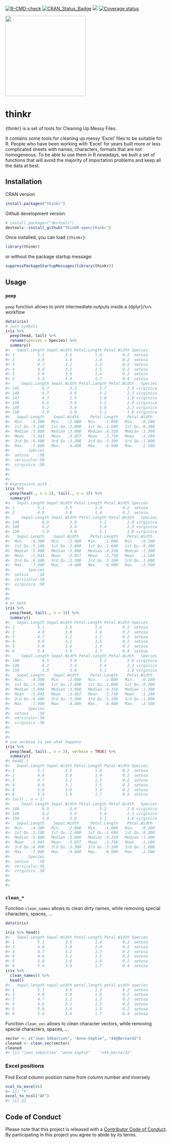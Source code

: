
<!-- README.md is generated from README.Rmd. Please edit that file -->
<!-- badges: start -->

[![R-CMD-check](https://github.com/ThinkR-open/thinkr/workflows/R-CMD-check/badge.svg)](https://github.com/ThinkR-open/thinkr/actions)
[![CRAN_Status_Badge](http://www.r-pkg.org/badges/version/thinkr)](https://cran.r-project.org/package=thinkr)
[![](http://cranlogs.r-pkg.org/badges/thinkr)](https://cran.r-project.org/package=thinkr)
[![Coverage
status](https://codecov.io/gh/ThinkR-open/thinkr/branch/master/graph/badge.svg)](https://codecov.io/github/ThinkR-open/thinkr?branch=master)
<!-- badges: end -->

<img src="https://raw.githubusercontent.com/ThinkR-open/thinkr/master/inst/img/thinkr-hex-thinkr-package.png" width="250px" />

# thinkr

{thinkr} is a set of tools for Cleaning Up Messy Files.

It contains some tools for cleaning up messy ‘Excel’ files to be
suitable for R. People who have been working with ‘Excel’ for years
built more or less complicated sheets with names, characters, formats
that are not homogeneous. To be able to use them in R nowadays, we built
a set of functions that will avoid the majority of importation problems
and keep all the data at best.

## Installation

CRAN version

``` r
install.packages("thinkr")
```

Github development version

``` r
# install.packages("devtools")
devtools::install_github("ThinkR-open/thinkr")
```

Once installed, you can load `{thinkr}`:

``` r
library(thinkr)
```

or without the package startup message:

``` r
suppressPackageStartupMessages(library(thinkr))
```

## Usage

### `peep`

`peep` function allows to print intermediate outputs inside a
{dplyr}/`%>%` workflow

``` r
data(iris)
# just symbols
iris %>%
  peep(head, tail) %>%
  rename(species = Species) %>%
  summary()
#>   Sepal.Length Sepal.Width Petal.Length Petal.Width Species
#> 1          5.1         3.5          1.4         0.2  setosa
#> 2          4.9         3.0          1.4         0.2  setosa
#> 3          4.7         3.2          1.3         0.2  setosa
#> 4          4.6         3.1          1.5         0.2  setosa
#> 5          5.0         3.6          1.4         0.2  setosa
#> 6          5.4         3.9          1.7         0.4  setosa
#>     Sepal.Length Sepal.Width Petal.Length Petal.Width   Species
#> 145          6.7         3.3          5.7         2.5 virginica
#> 146          6.7         3.0          5.2         2.3 virginica
#> 147          6.3         2.5          5.0         1.9 virginica
#> 148          6.5         3.0          5.2         2.0 virginica
#> 149          6.2         3.4          5.4         2.3 virginica
#> 150          5.9         3.0          5.1         1.8 virginica
#>   Sepal.Length    Sepal.Width     Petal.Length    Petal.Width   
#>  Min.   :4.300   Min.   :2.000   Min.   :1.000   Min.   :0.100  
#>  1st Qu.:5.100   1st Qu.:2.800   1st Qu.:1.600   1st Qu.:0.300  
#>  Median :5.800   Median :3.000   Median :4.350   Median :1.300  
#>  Mean   :5.843   Mean   :3.057   Mean   :3.758   Mean   :1.199  
#>  3rd Qu.:6.400   3rd Qu.:3.300   3rd Qu.:5.100   3rd Qu.:1.800  
#>  Max.   :7.900   Max.   :4.400   Max.   :6.900   Max.   :2.500  
#>        species  
#>  setosa    :50  
#>  versicolor:50  
#>  virginica :50  
#>                 
#>                 
#> 
# expressions with .
iris %>%
  peep(head(., n = 2), tail(., n = 3)) %>%
  summary()
#>   Sepal.Length Sepal.Width Petal.Length Petal.Width Species
#> 1          5.1         3.5          1.4         0.2  setosa
#> 2          4.9         3.0          1.4         0.2  setosa
#>     Sepal.Length Sepal.Width Petal.Length Petal.Width   Species
#> 148          6.5         3.0          5.2         2.0 virginica
#> 149          6.2         3.4          5.4         2.3 virginica
#> 150          5.9         3.0          5.1         1.8 virginica
#>   Sepal.Length    Sepal.Width     Petal.Length    Petal.Width   
#>  Min.   :4.300   Min.   :2.000   Min.   :1.000   Min.   :0.100  
#>  1st Qu.:5.100   1st Qu.:2.800   1st Qu.:1.600   1st Qu.:0.300  
#>  Median :5.800   Median :3.000   Median :4.350   Median :1.300  
#>  Mean   :5.843   Mean   :3.057   Mean   :3.758   Mean   :1.199  
#>  3rd Qu.:6.400   3rd Qu.:3.300   3rd Qu.:5.100   3rd Qu.:1.800  
#>  Max.   :7.900   Max.   :4.400   Max.   :6.900   Max.   :2.500  
#>        Species  
#>  setosa    :50  
#>  versicolor:50  
#>  virginica :50  
#>                 
#>                 
#> 
# or both
iris %>%
  peep(head, tail(., n = 3)) %>%
  summary()
#>   Sepal.Length Sepal.Width Petal.Length Petal.Width Species
#> 1          5.1         3.5          1.4         0.2  setosa
#> 2          4.9         3.0          1.4         0.2  setosa
#> 3          4.7         3.2          1.3         0.2  setosa
#> 4          4.6         3.1          1.5         0.2  setosa
#> 5          5.0         3.6          1.4         0.2  setosa
#> 6          5.4         3.9          1.7         0.4  setosa
#>     Sepal.Length Sepal.Width Petal.Length Petal.Width   Species
#> 148          6.5         3.0          5.2         2.0 virginica
#> 149          6.2         3.4          5.4         2.3 virginica
#> 150          5.9         3.0          5.1         1.8 virginica
#>   Sepal.Length    Sepal.Width     Petal.Length    Petal.Width   
#>  Min.   :4.300   Min.   :2.000   Min.   :1.000   Min.   :0.100  
#>  1st Qu.:5.100   1st Qu.:2.800   1st Qu.:1.600   1st Qu.:0.300  
#>  Median :5.800   Median :3.000   Median :4.350   Median :1.300  
#>  Mean   :5.843   Mean   :3.057   Mean   :3.758   Mean   :1.199  
#>  3rd Qu.:6.400   3rd Qu.:3.300   3rd Qu.:5.100   3rd Qu.:1.800  
#>  Max.   :7.900   Max.   :4.400   Max.   :6.900   Max.   :2.500  
#>        Species  
#>  setosa    :50  
#>  versicolor:50  
#>  virginica :50  
#>                 
#>                 
#> 
# use verbose to see what happens
iris %>%
  peep(head, tail(., n = 3), verbose = TRUE) %>%
  summary()
#> head(.)
#>   Sepal.Length Sepal.Width Petal.Length Petal.Width Species
#> 1          5.1         3.5          1.4         0.2  setosa
#> 2          4.9         3.0          1.4         0.2  setosa
#> 3          4.7         3.2          1.3         0.2  setosa
#> 4          4.6         3.1          1.5         0.2  setosa
#> 5          5.0         3.6          1.4         0.2  setosa
#> 6          5.4         3.9          1.7         0.4  setosa
#> tail(., n = 3)
#>     Sepal.Length Sepal.Width Petal.Length Petal.Width   Species
#> 148          6.5         3.0          5.2         2.0 virginica
#> 149          6.2         3.4          5.4         2.3 virginica
#> 150          5.9         3.0          5.1         1.8 virginica
#>   Sepal.Length    Sepal.Width     Petal.Length    Petal.Width   
#>  Min.   :4.300   Min.   :2.000   Min.   :1.000   Min.   :0.100  
#>  1st Qu.:5.100   1st Qu.:2.800   1st Qu.:1.600   1st Qu.:0.300  
#>  Median :5.800   Median :3.000   Median :4.350   Median :1.300  
#>  Mean   :5.843   Mean   :3.057   Mean   :3.758   Mean   :1.199  
#>  3rd Qu.:6.400   3rd Qu.:3.300   3rd Qu.:5.100   3rd Qu.:1.800  
#>  Max.   :7.900   Max.   :4.400   Max.   :6.900   Max.   :2.500  
#>        Species  
#>  setosa    :50  
#>  versicolor:50  
#>  virginica :50  
#>                 
#>                 
#> 
```

### `clean_*`

Function `clean_names` allows to clean dirty names, while removing
special characters, spaces, …

``` r
data(iris)

iris %>% head()
#>   Sepal.Length Sepal.Width Petal.Length Petal.Width Species
#> 1          5.1         3.5          1.4         0.2  setosa
#> 2          4.9         3.0          1.4         0.2  setosa
#> 3          4.7         3.2          1.3         0.2  setosa
#> 4          4.6         3.1          1.5         0.2  setosa
#> 5          5.0         3.6          1.4         0.2  setosa
#> 6          5.4         3.9          1.7         0.4  setosa
iris %>%
  clean_names() %>%
  head()
#>   sepal_length sepal_width petal_length petal_width species
#> 1          5.1         3.5          1.4         0.2  setosa
#> 2          4.9         3.0          1.4         0.2  setosa
#> 3          4.7         3.2          1.3         0.2  setosa
#> 4          4.6         3.1          1.5         0.2  setosa
#> 5          5.0         3.6          1.4         0.2  setosa
#> 6          5.4         3.9          1.7         0.4  setosa
```

Function `clean_vec` allows to clean character vectors, while removing
special characters, spaces, …

``` r
vector <- c("Jean Sébastien", "Anne-Sophie", "44@Bernard2")
cleaned <- clean_vec(vector)
cleaned
#> [1] "jean_sebastien" "anne_sophie"    "x44_bernard2"
```

### Excel positions

Find Excel column position name from column number and inversely

``` r
ncol_to_excel(6)
#> [1] "F"
excel_to_ncol("AF")
#> [1] 32
```

## Code of Conduct

Please note that this project is released with a [Contributor Code of
Conduct](https://www.contributor-covenant.org/version/1/0/0/code-of-conduct.html).
By participating in this project you agree to abide by its terms.
